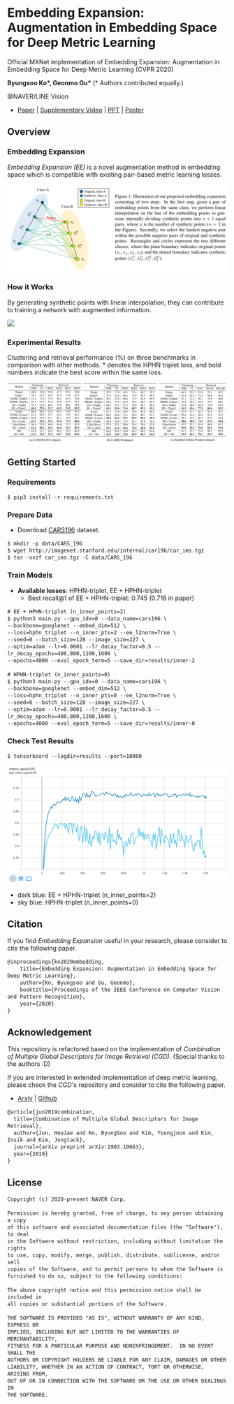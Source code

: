 # Embedding Expansion: Augmentation in Embedding Space for Deep Metric Learning

Official MXNet implementation of Embedding Expansion: Augmentation in Embedding Space for Deep Metric Learning (CVPR 2020)

**Byungsoo Ko\*, Geonmo Gu\*** (* Authors contributed equally.)

@NAVER/LINE Vision

- [Paper](https://arxiv.org/abs/2003.02546) | [Supplementary Video](https://www.youtube.com/watch?v=5msMSXyQZ5U) | [PPT](https://www.slideshare.net/ByungSooKo1/cvpr2020-embedding-expansion-augmentation-in-embedding-space-for-deep-metric-learning-ppt) | [Poster](https://www.slideshare.net/ByungSooKo1/cvpr2020-embedding-expansion-augmentation-in-embedding-space-for-deep-metric-learning-poster)


## Overview
### Embedding Expansion
*Embedding Expansion (EE)* is a novel augmentation method in embedding space which is compatible with existing pair-based metric learning losses.

<img src="figures/teaser.png">

### How it Works
By generating synthetic points with linear interpolation, they can contribute to training a network with augmented information.

<img src="figures/Supplementary_video.gif">

### Experimental Results
Clustering and retrieval performance (%) on three benchmarks in comparison with other methods. † denotes the HPHN triplet loss, and bold numbers indicate the best score within the same loss.

<img src="figures/results.png">

## Getting Started

### Requirements

```
$ pip3 install -r requirements.txt
```

### Prepare Data

+ Download [CARS196](https://ai.stanford.edu/~jkrause/cars/car_dataset.html) dataset.

```
$ mkdir -p data/CARS_196
$ wget http://imagenet.stanford.edu/internal/car196/car_ims.tgz
$ tar -xvzf car_ims.tgz -C data/CARS_196
```

### Train Models

- **Available losses**: HPHN-triplet, EE + HPHN-triplet
  - Best recall@1 of EE + HPHN-triplet: 0.745 (0.716 in paper)

```
# EE + HPHN-triplet (n_inner_points=2)
$ python3 main.py --gpu_idx=0 --data_name=cars196 \
--backbone=googlenet --embed_dim=512 \
--loss=hphn_triplet --n_inner_pts=2 --ee_l2norm=True \
--seed=0 --batch_size=128 --image_size=227 \
--optim=adam --lr=0.0001 --lr_decay_factor=0.5 --lr_decay_epochs=400,800,1200,1600 \
--epochs=4000 --eval_epoch_term=5 --save_dir=results/inner-2

# HPHN-triplet (n_inner_points=0)
$ python3 main.py --gpu_idx=0 --data_name=cars196 \
--backbone=googlenet --embed_dim=512 \
--loss=hphn_triplet --n_inner_pts=0 --ee_l2norm=True \
--seed=0 --batch_size=128 --image_size=227 \
--optim=adam --lr=0.0001 --lr_decay_factor=0.5 --lr_decay_epochs=400,800,1200,1600 \
--epochs=4000 --eval_epoch_term=5 --save_dir=results/inner-0
```


### Check Test Results
```
$ tensorboard --logdir=results --port=10000
```

<img src="figures/recall1_results.png" width="700">

- dark blue: EE + HPHN-triplet (n_inner_points=2)
- sky blue: HPHN-triplet (n_inner_points=0)

 
## Citation
If you find *Embedding Expansion* useful in your research, please consider to cite the following paper.

```
@inproceedings{ko2020embedding,
    title={Embedding Expansion: Augmentation in Embedding Space for Deep Metric Learning},
    author={Ko, Byungsoo and Gu, Geonmo},
    booktitle={Proceedings of the IEEE Conference on Computer Vision and Pattern Recognition},
    year={2020}
}
```

## Acknowledgement
This repository is refactored based on the implementation of *Combination of Multiple Global Descriptors for Image Retrieval (CGD)*.
(Special thanks to the authors :D)

If you are interested in extended implementation of deep metric learning, please check the *CGD*'s repository and consider to cite the following paper.

- [Arxiv](https://arxiv.org/abs/1903.10663) | [Github](https://github.com/naver/cgd)

```
@article{jun2019combination,
  title={Combination of Multiple Global Descriptors for Image Retrieval},
  author={Jun, HeeJae and Ko, ByungSoo and Kim, Youngjoon and Kim, Insik and Kim, Jongtack},
  journal={arXiv preprint arXiv:1903.10663},
  year={2019}
}
```

## License

```
Copyright (c) 2020-present NAVER Corp.

Permission is hereby granted, free of charge, to any person obtaining a copy
of this software and associated documentation files (the "Software"), to deal
in the Software without restriction, including without limitation the rights
to use, copy, modify, merge, publish, distribute, sublicense, and/or sell
copies of the Software, and to permit persons to whom the Software is
furnished to do so, subject to the following conditions:

The above copyright notice and this permission notice shall be included in
all copies or substantial portions of the Software.

THE SOFTWARE IS PROVIDED "AS IS", WITHOUT WARRANTY OF ANY KIND, EXPRESS OR
IMPLIED, INCLUDING BUT NOT LIMITED TO THE WARRANTIES OF MERCHANTABILITY,
FITNESS FOR A PARTICULAR PURPOSE AND NONINFRINGEMENT.  IN NO EVENT SHALL THE
AUTHORS OR COPYRIGHT HOLDERS BE LIABLE FOR ANY CLAIM, DAMAGES OR OTHER
LIABILITY, WHETHER IN AN ACTION OF CONTRACT, TORT OR OTHERWISE, ARISING FROM,
OUT OF OR IN CONNECTION WITH THE SOFTWARE OR THE USE OR OTHER DEALINGS IN
THE SOFTWARE.
```
